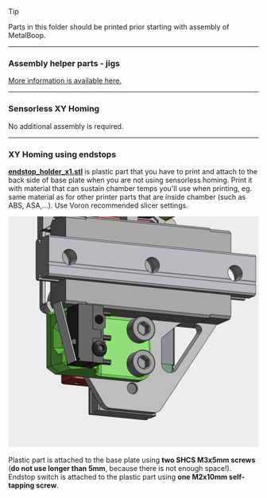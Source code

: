 > [!TIP]
> Parts in this folder should be printed prior starting with assembly of MetalBoop.

---

### Assembly helper parts - jigs

[More information is available here.](https://github.com/PrintersForAnts/MetalBoop/tree/main/STL/jigs)

---

### Sensorless XY Homing

No additional assembly is required.

---

### XY Homing using endstops

[**endstop_holder_x1.stl**](./endstop_holder_x1.stl) is plastic part that you have to print and attach to the back side of base plate when you are not using sensorless homing. Print it with material that can sustain chamber temps you'll use when printing, eg. same material as for other printer parts that are inside chamber (such as ABS, ASA,...). Use Voron recommended slicer settings.

![Endstop-Mount](../imgs/assembly/endstop_mount.png)

Plastic part is attached to the base plate using **two SHCS M3x5mm screws** (**do not use longer than 5mm**, because there is not enough space!). Endstop switch is attached to the plastic part using **one M2x10mm self-tapping screw**.
